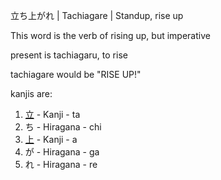 立ち上がれ | Tachiagare | Standup, rise up

This word is the verb of rising up, but imperative

present is tachiagaru, to rise

tachiagare would be "RISE UP!"

kanjis are:

1. [立](http://localhost:4567/%E4%B8%8A.md) - Kanji - ta
2. ち - Hiragana - chi
3. [上](http://localhost:4567/%E4%B8%8A.md) - Kanji - a
4. が - Hiragana - ga
5. れ - Hiragana - re